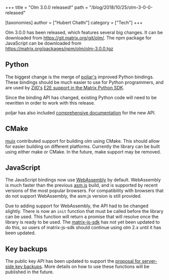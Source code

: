 +++
title = "Olm 3.0.0 released!"
path = "/blog/2018/10/25/olm-3-0-0-released"

[taxonomies]
author = ["Hubert Chathi"]
category = ["Tech"]
+++

Olm 3.0.0 has been released, which features several big changes. It can be downloaded from <a href="https://git.matrix.org/git/olm/">https://git.matrix.org/git/olm/</a>. The npm package for JavaScript can be downloaded from <a href="/packages/npm/olm/olm-3.0.0.tgz">https://matrix.org/packages/npm/olm/olm-3.0.0.tgz</a>

## Python

The biggest change is the merge of <a href="https://github.com/poljar/">poljar's</a> improved Python bindings. These bindings should be much easier to use for Python programmers, and are used by <a href="https://github.com/Zil0/">Zil0's</a> <a href="https://github.com/Zil0/matrix-python-sdk/tree/e2e_sample">E2E support in the Matrix Python SDK</a>.

Since the binding API has changed, existing Python code will need to be rewritten in order to work with this release.

poljar has also included <a href="https://poljar.github.io/python-olm/html/index.html">comprehensive documentation</a> for the new API.

## CMake

<a href="https://github.com/mujx/">mujx</a> contributed support for building olm using CMake. This should allow for easier building on different platforms. Currently the library can be built using either make or CMake. In the future, make support may be removed.

## JavaScript

The JavaScript bindings now use <a href="https://webassembly.org/">WebAssembly</a> by default. WebAssembly is much faster than the previous <a href="http://asmjs.org/">asm.js</a> build, and is supported by recent versions of the most popular browsers. For compatibility with browsers that do not support WebAssembly, the asm.js version is still provided.

Due to adding support for WebAssembly, the API had to be changed slightly.
There is now an <code>init</code> function that must be called before the library can be used. This function will return a promise that will resolve once the library is ready to be used. The <a href="https://github.com/matrix-org/matrix-js-sdk">matrix-js-sdk</a> has not yet been updated to do this, so users of matrix-js-sdk should continue using olm 2.x until it has been updated.

## Key backups

The public key API has been updated to support the <a href="https://github.com/matrix-org/matrix-doc/pull/1538">proposal for server-side key backups</a>. More details on how to use these functions will be published in the future.
